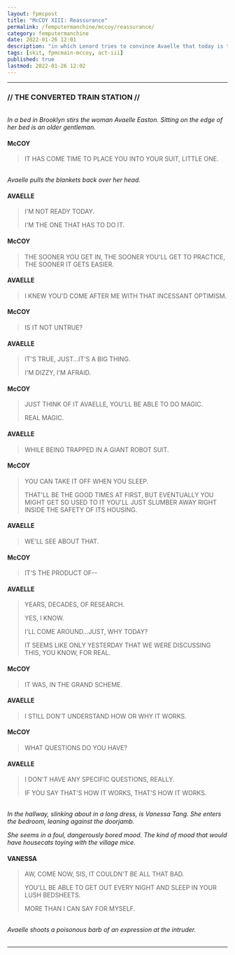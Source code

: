 ```yaml
---
layout: fpmcpost
title: "McCOY XIII: Reassurance"
permalink: /femputermanchine/mccoy/reassurance/
category: femputermanchine
date: 2022-01-26 12:01
description: "in which Lenard tries to convince Avaelle that today is the day"
tags: [skit, fpmcmain-mccoy, act-iii]
published: true
lastmod: 2022-01-26 12:02
---
```

[//]: # (  1/26/22  -added)

*****
### // THE CONVERTED TRAIN STATION //

<br><i>In a bed in Brooklyn stirs the woman Avaelle Easton. Sitting on the edge of her bed is an older gentleman.</i>

#### McCOY

> IT HAS COME TIME TO PLACE YOU INTO YOUR SUIT, LITTLE ONE.

<BR><I>Avaelle pulls the blankets back over her head.</i>

#### AVAELLE

> I'M NOT READY TODAY.
> 
> I'M THE ONE THAT HAS TO DO IT.

#### McCOY

> THE SOONER YOU GET IN, THE SOONER YOU'LL GET TO PRACTICE, THE SOONER IT GETS EASIER.

#### AVAELLE

> I KNEW YOU'D COME AFTER ME WITH THAT INCESSANT OPTIMISM.

#### McCOY

> IS IT NOT UNTRUE?

#### AVAELLE

> IT'S TRUE, JUST...IT'S A BIG THING.
> 
> I'M DIZZY, I'M AFRAID.

#### McCOY

> JUST THINK OF IT AVAELLE, YOU'LL BE ABLE TO DO MAGIC.
> 
> REAL MAGIC.

#### AVAELLE

> WHILE BEING TRAPPED IN A GIANT ROBOT SUIT.

#### McCOY

> YOU CAN TAKE IT OFF WHEN YOU SLEEP.
> 
> THAT'LL BE THE GOOD TIMES AT FIRST, BUT EVENTUALLY YOU MIGHT GET SO USED TO IT YOU'LL JUST SLUMBER AWAY RIGHT INSIDE THE SAFETY OF ITS HOUSING.

#### AVAELLE

> WE'LL SEE ABOUT THAT.

#### McCOY

> IT'S THE PRODUCT OF--

#### AVAELLE

> YEARS, DECADES, OF RESEARCH.
> 
> YES, I KNOW.
> 
> I'LL COME AROUND...JUST, WHY TODAY?
> 
> IT SEEMS LIKE ONLY YESTERDAY THAT WE WERE DISCUSSING THIS, YOU KNOW, FOR REAL.

#### McCOY

> IT WAS, IN THE GRAND SCHEME.

#### AVAELLE

> I STILL DON'T UNDERSTAND HOW OR WHY IT WORKS.

#### McCOY 

> WHAT QUESTIONS DO YOU HAVE?

#### AVAELLE

> I DON'T HAVE ANY SPECIFIC QUESTIONS, REALLY.
> 
> IF YOU SAY THAT'S HOW IT WORKS, THAT'S HOW IT WORKS.

<BR><I>In the hallway, slinking about in a long dress, is Vanessa Tang. She enters the bedroom, leaning against the doorjamb.</i>

<i>She seems in a foul, dangerously bored mood. The kind of mood that would have housecats toying with the village mice.</i>

#### VANESSA

> AW, COME NOW, SIS, IT COULDN'T BE ALL THAT BAD.
> 
> YOU'LL BE ABLE TO GET OUT EVERY NIGHT AND SLEEP IN YOUR LUSH BEDSHEETS.
> 
> MORE THAN I CAN SAY FOR MYSELF.

<BR><I>Avaelle shoots a poisonous barb of an expression at the intruder.</i>
<br><br>

*****

